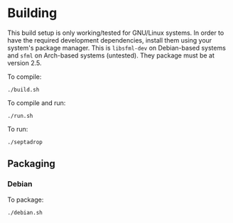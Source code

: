 # Building

This build setup is only working/tested for GNU/Linux systems. In order to have the required development dependencies, install them using your system's package manager. This is `libsfml-dev` on Debian-based systems and `sfml` on Arch-based systems (untested). They package must be at version 2.5.

To compile:

```SH
./build.sh
```

To compile and run:

```SH
./run.sh
```

To run:
```SH
./septadrop
```

## Packaging

### Debian

To package:
```SH
./debian.sh
```